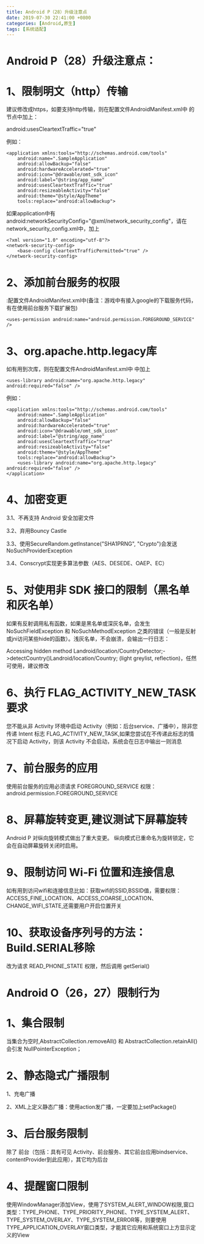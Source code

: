 ```yaml
---
title: Android P（28）升级注意点
date: 2019-07-30 22:41:00 +0800
categories: [Android,原生]
tags: [系统适配]
---
```


# Android P（28）升级注意点：

# 1、限制明文（http）传输

建议修改成https，如要支持http传输，则在配置文件AndroidManifest.xml中<application > 的节点中加上：

android:usesCleartextTraffic="true"

例如：

```
<application xmlns:tools="http://schemas.android.com/tools"
    android:name=".SampleApplication"
    android:allowBackup="false"
    android:hardwareAccelerated="true"
    android:icon="@drawable/omt_sdk_icon"
    android:label="@string/app_name"
    android:usesCleartextTraffic="true"
    android:resizeableActivity="false"
    android:theme="@style/AppTheme"
    tools:replace="android:allowBackup">
```

如果application中有android:networkSecurityConfig="@xml/network_security_config"，请在network_security_config.xml中，加上<base-config cleartextTrafficPermitted="true" />

```
<?xml version="1.0" encoding="utf-8"?>
<network-security-config>
    <base-config cleartextTrafficPermitted="true" />
</network-security-config>
```

# 2、添加前台服务的权限

:配置文件AndroidManifest.xml中(备注：游戏中有接入google的下载服务代码，有在使用前台服务下载扩展包)

```
<uses-permission android:name="android.permission.FOREGROUND_SERVICE" />
```

# 3、org.apache.http.legacy库

如有用到次库，则在配置文件AndroidManifest.xml中<applicaiton> </application> 中加上

```
<uses-library android:name="org.apache.http.legacy" android:required="false" />
```

例如：

```
<application xmlns:tools="http://schemas.android.com/tools"
    android:name=".SampleApplication"
    android:allowBackup="false"
    android:hardwareAccelerated="true"
    android:icon="@drawable/omt_sdk_icon"
    android:label="@string/app_name"
    android:usesCleartextTraffic="true"
    android:resizeableActivity="false"
    android:theme="@style/AppTheme"
    tools:replace="android:allowBackup">
    <uses-library android:name="org.apache.http.legacy" android:required="false" />
</application>
```

# 4、加密变更

3.1、不再支持 Android 安全加密文件

3.2、弃用Bouncy Castle

3.3、使用SecureRandom.getInstance("SHA1PRNG", "Crypto")会发送NoSuchProviderException

3.4、Conscrypt实现更多算法参数（AES、DESEDE、OAEP、EC）

# 5、对使用非 SDK 接口的限制（黑名单和灰名单）

如果有反射调用私有函数，如果是黑名单或深灰名单，会发生NoSuchFieldException 和 NoSuchMethodException 之类的错误（一般是反射或jni访问某些hide的函数）。浅灰名单，不会崩溃，会输出一行日志：

Accessing hidden method Landroid/location/CountryDetector;->detectCountry()Landroid/location/Country; (light greylist, reflection)，任然可使用，建议修改

# 6、执行 FLAG_ACTIVITY_NEW_TASK 要求

您不能从非 Activity 环境中启动 Activity（例如：后台service、广播中），除非您传递 Intent 标志 FLAG_ACTIVITY_NEW_TASK,如果您尝试在不传递此标志的情况下启动 Activity，则该 Activity 不会启动，系统会在日志中输出一则消息

# 7、前台服务的应用

使用前台服务的应用必须请求 FOREGROUND_SERVICE 权限：android.permission.FOREGROUND_SERVICE

# 8、屏幕旋转变更,建议测试下屏幕旋转

Android P 对纵向旋转模式做出了重大变更。 纵向模式已重命名为旋转锁定，它会在自动屏幕旋转关闭时启用。

# 9、限制访问 Wi-Fi 位置和连接信息

如有用到访问wifi和连接信息比如：获取wifi的SSID,BSSID值，需要权限：ACCESS_FINE_LOCATION、ACCESS_COARSE_LOCATION、CHANGE_WIFI_STATE,还需要用户开启位置开关

# 10、获取设备序列号的方法：Build.SERIAL移除

改为请求 READ_PHONE_STATE 权限，然后调用 getSerial()

# Android O（26，27）限制行为

# 1、集合限制

当集合为空时,AbstractCollection.removeAll() 和 AbstractCollection.retainAll() 会引发 NullPointerException；

# 2、静态隐式广播限制

1、充电广播

2、XML上定义静态广播：使用action发广播，一定要加上setPackage()

# 3、后台服务限制

除了 前台（包括：具有可见 Activity、前台服务、其它前台应用bindservice、contentProvider到此应用），其它均为后台

# 4、提醒窗口限制

使用WindowManager添加View，使用了SYSTEM_ALERT_WINDOW权限,窗口类型：TYPE_PHONE、TYPE_PRIORITY_PHONE、TYPE_SYSTEM_ALERT、TYPE_SYSTEM_OVERLAY、TYPE_SYSTEM_ERROR等，则要使用TYPE_APPLICATION_OVERLAY窗口类型，才能其它应用和系统窗口上方显示定义的View

